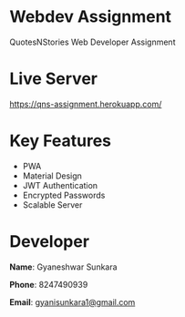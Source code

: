 # Webdev Assignment

QuotesNStories Web Developer Assignment

# Live Server

https://qns-assignment.herokuapp.com/

# Key Features

- PWA
- Material Design
- JWT Authentication
- Encrypted Passwords
- Scalable Server

# Developer

**Name**: Gyaneshwar Sunkara

**Phone**: 8247490939

**Email**: gyanisunkara1@gmail.com
